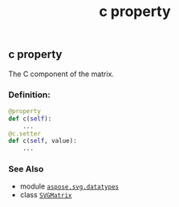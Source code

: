 ﻿---
title: c property
second_title: Aspose.SVG for Python via .NET API References
description: 
type: docs
weight: 130
url: /python-net/aspose.svg.datatypes/svgmatrix/c/
is_root: false
---

## c property


The C component of the matrix.
### Definition:
```python
@property
def c(self):
    ...
@c.setter
def c(self, value):
    ...
```

### See Also
* module [`aspose.svg.datatypes`](../../)
* class [`SVGMatrix`](/svg/python-net/aspose.svg.datatypes/svgmatrix)
